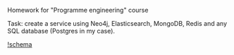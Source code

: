 Homework for "Programme engineering" course

Task: create a service using Neo4j, Elasticsearch, MongoDB, Redis and any SQL database (Postgres in my case).

[!schema](https://github.com/Nutrymaco/catalog/blob/master/scheme.pdf)
